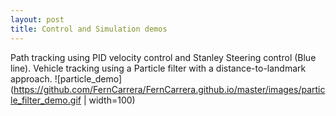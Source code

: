 ```yaml
---
layout: post
title: Control and Simulation demos
---
```



Path tracking using PID velocity control and Stanley Steering control (Blue line). Vehicle tracking using a Particle filter with a distance-to-landmark approach.
![particle_demo](https://github.com/FernCarrera/FernCarrera.github.io/master/images/particle_filter_demo.gif | width=100)


